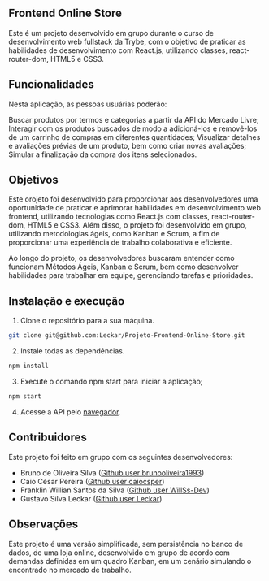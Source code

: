 ## Frontend Online Store
Este é um projeto desenvolvido em grupo durante o curso de desenvolvimento web fullstack da Trybe, com o objetivo de praticar as habilidades de desenvolvimento com React.js, utilizando classes, react-router-dom, HTML5 e CSS3.

## Funcionalidades
Nesta aplicação, as pessoas usuárias poderão:

Buscar produtos por termos e categorias a partir da API do Mercado Livre;
Interagir com os produtos buscados de modo a adicioná-los e removê-los de um carrinho de compras em diferentes quantidades;
Visualizar detalhes e avaliações prévias de um produto, bem como criar novas avaliações;
Simular a finalização da compra dos itens selecionados.

## Objetivos

Este orojeto foi desenvolvido para proporcionar aos desenvolvedores uma oportunidade de praticar e aprimorar habilidades em desenvolvimento web frontend, utilizando tecnologias como React.js com classes, react-router-dom, HTML5 e CSS3. Além disso, o projeto foi desenvolvido em grupo, utilizando metodologias ágeis, como Kanban e Scrum, a fim de proporcionar uma experiência de trabalho colaborativa e eficiente.

Ao longo do projeto, os desenvolvedores buscaram entender como funcionam Métodos Ágeis, Kanban e Scrum, bem como desenvolver habilidades para trabalhar em equipe, gerenciando tarefas e prioridades.

## Instalação e execução

1. Clone o repositório para a sua máquina.
  ```bash
  git clone git@github.com:Leckar/Projeto-Frontend-Online-Store.git
  ```
 2. Instale todas as dependências.
  ```bash
  npm install
  ```
 3. Execute o comando npm start para iniciar a aplicação;
  ```bash
  npm start
  ```
 4. Acesse a API pelo <a href="http://localhost:3000" target="_blank">navegador</a>.

## Contribuidores
Este projeto foi feito em grupo com os seguintes desenvolvedores:

 - Bruno de Oliveira Silva (<a href="https://github.com/brunooliveira1993" target="_blank">Github user brunooliveira1993</a>)
 - Caio César Pereira (<a href="https://github.com/caiocsper" target="_blank">Github user caiocsper</a>)
 - Franklin Willian Santos da Silva (<a href="https://github.com/WillSs-Dev" target="_blank">Github user WillSs-Dev</a>)
 - Gustavo Silva Leckar (<a href="https://github.com/Leckar" target="_blank">Github user Leckar</a>)

## Observações
Este projeto é uma versão simplificada, sem persistência no banco de dados, de uma loja online, desenvolvido em grupo de acordo com demandas definidas em um quadro Kanban, em um cenário simulando o encontrado no mercado de trabalho.
